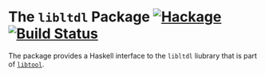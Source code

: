 # The `libltdl` Package  [![Hackage](https://img.shields.io/hackage/v/libltdl.svg)](https://hackage.haskell.org/package/libltdl) [![Build Status](https://travis-ci.org/mainland/libltdl.svg)](https://travis-ci.org/mainland/libltdl)

The package provides a Haskell interface to the `libltdl` liubrary that is part
of [`libtool`](https://www.gnu.org/software/libtool/).
